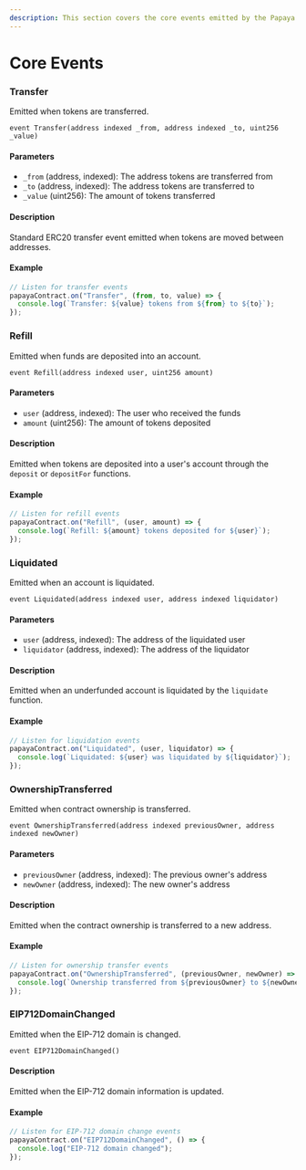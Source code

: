 ```yaml
---
description: This section covers the core events emitted by the Papaya protocol.
---
```


# Core Events

### Transfer

Emitted when tokens are transferred.

```solidity
event Transfer(address indexed _from, address indexed _to, uint256 _value)
```

#### Parameters

* `_from` (address, indexed): The address tokens are transferred from
* `_to` (address, indexed): The address tokens are transferred to
* `_value` (uint256): The amount of tokens transferred

#### Description

Standard ERC20 transfer event emitted when tokens are moved between addresses.

#### Example

```javascript
// Listen for transfer events
papayaContract.on("Transfer", (from, to, value) => {
  console.log(`Transfer: ${value} tokens from ${from} to ${to}`);
});
```

### Refill

Emitted when funds are deposited into an account.

```solidity
event Refill(address indexed user, uint256 amount)
```

#### Parameters

* `user` (address, indexed): The user who received the funds
* `amount` (uint256): The amount of tokens deposited

#### Description

Emitted when tokens are deposited into a user's account through the `deposit` or `depositFor` functions.

#### Example

```javascript
// Listen for refill events
papayaContract.on("Refill", (user, amount) => {
  console.log(`Refill: ${amount} tokens deposited for ${user}`);
});
```

### Liquidated

Emitted when an account is liquidated.

```solidity
event Liquidated(address indexed user, address indexed liquidator)
```

#### Parameters

* `user` (address, indexed): The address of the liquidated user
* `liquidator` (address, indexed): The address of the liquidator

#### Description

Emitted when an underfunded account is liquidated by the `liquidate` function.

#### Example

```javascript
// Listen for liquidation events
papayaContract.on("Liquidated", (user, liquidator) => {
  console.log(`Liquidated: ${user} was liquidated by ${liquidator}`);
});
```

### OwnershipTransferred

Emitted when contract ownership is transferred.

```solidity
event OwnershipTransferred(address indexed previousOwner, address indexed newOwner)
```

#### Parameters

* `previousOwner` (address, indexed): The previous owner's address
* `newOwner` (address, indexed): The new owner's address

#### Description

Emitted when the contract ownership is transferred to a new address.

#### Example

```javascript
// Listen for ownership transfer events
papayaContract.on("OwnershipTransferred", (previousOwner, newOwner) => {
  console.log(`Ownership transferred from ${previousOwner} to ${newOwner}`);
});
```

### EIP712DomainChanged

Emitted when the EIP-712 domain is changed.

```solidity
event EIP712DomainChanged()
```

#### Description

Emitted when the EIP-712 domain information is updated.

#### Example

```javascript
// Listen for EIP-712 domain change events
papayaContract.on("EIP712DomainChanged", () => {
  console.log("EIP-712 domain changed");
});
```
